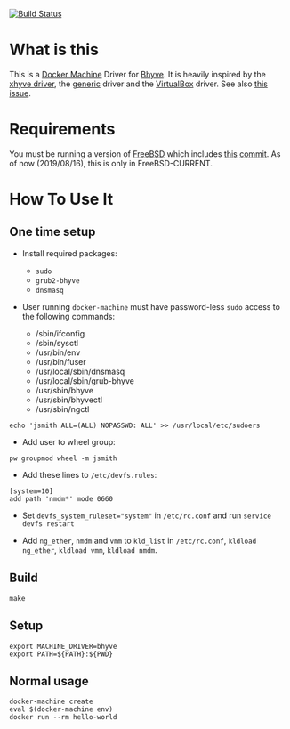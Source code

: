 [![Build Status](https://api.cirrus-ci.com/github/swills/docker-machine-driver-bhyve.svg)](https://cirrus-ci.com/github/swills/docker-machine-driver-bhyve/)

# What is this

This is a [Docker Machine](https://docs.docker.com/machine/overview/) Driver for [Bhyve](http://bhyve.org/). It is
heavily inspired by the [xhyve driver](https://github.com/machine-drivers/docker-machine-driver-xhyve), the
[generic](https://github.com/docker/machine/tree/master/drivers/generic) driver and the
[VirtualBox](https://github.com/docker/machine/tree/master/drivers/virtualbox) driver.
See also [this issue](https://github.com/machine-drivers/docker-machine-driver-xhyve/issues/200).

# Requirements

You must be running a version of [FreeBSD](https://www.FreeBSD.org/) which includes [this](https://svnweb.freebsd.org/base?view=revision&revision=342168) [commit](https://github.com/freebsd/freebsd/commit/53dba18a1b398c13a795558d636b8dce20ef376f). As of now (2019/08/16), this is only in FreeBSD-CURRENT.

# How To Use It

## One time setup

* Install required packages:
  * `sudo`
  * `grub2-bhyve`
  * `dnsmasq`

* User running `docker-machine` must have password-less `sudo` access to the following commands:
  * /sbin/ifconfig
  * /sbin/sysctl
  * /usr/bin/env
  * /usr/bin/fuser
  * /usr/local/sbin/dnsmasq
  * /usr/local/sbin/grub-bhyve
  * /usr/sbin/bhyve
  * /usr/sbin/bhyvectl
  * /usr/sbin/ngctl

 
```
echo 'jsmith ALL=(ALL) NOPASSWD: ALL' >> /usr/local/etc/sudoers
```

* Add user to wheel group:

```
pw groupmod wheel -m jsmith
```

* Add these lines to `/etc/devfs.rules`:

```
[system=10]
add path 'nmdm*' mode 0660
```

* Set `devfs_system_ruleset="system"` in `/etc/rc.conf` and run `service devfs restart`

* Add `ng_ether`, `nmdm` and `vmm` to `kld_list` in `/etc/rc.conf`, `kldload ng_ether`, `kldload vmm`, `kldload nmdm`.

## Build

```
make
```

## Setup

```
export MACHINE_DRIVER=bhyve
export PATH=${PATH}:${PWD}
```

## Normal usage

```
docker-machine create
eval $(docker-machine env)
docker run --rm hello-world
```

